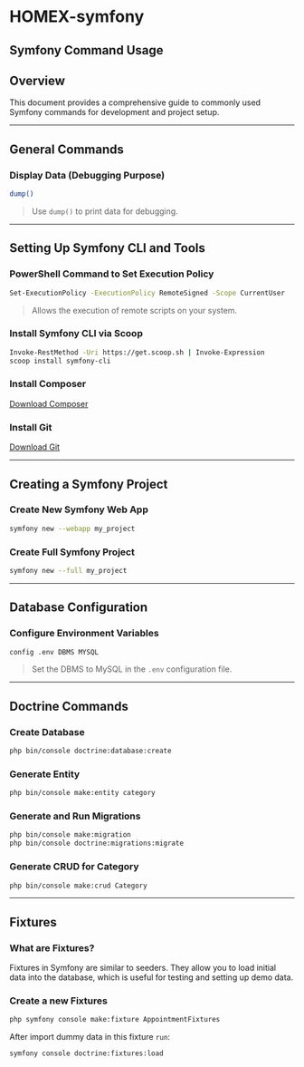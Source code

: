 # HOMEX-symfony

## Symfony Command Usage

## Overview

This document provides a comprehensive guide to commonly used Symfony commands for development and project setup.

---

## General Commands

### Display Data (Debugging Purpose)

```bash
dump()
```

> Use `dump()` to print data for debugging.

---

## Setting Up Symfony CLI and Tools

### PowerShell Command to Set Execution Policy

```bash
Set-ExecutionPolicy -ExecutionPolicy RemoteSigned -Scope CurrentUser
```

> Allows the execution of remote scripts on your system.

### Install Symfony CLI via Scoop

```bash
Invoke-RestMethod -Uri https://get.scoop.sh | Invoke-Expression
scoop install symfony-cli
```

### Install Composer

[Download Composer](https://getcomposer.org/download/)

### Install Git

[Download Git](https://git-scm.com/)

---

## Creating a Symfony Project

### Create New Symfony Web App

```bash
symfony new --webapp my_project
```

### Create Full Symfony Project

```bash
symfony new --full my_project
```

---

## Database Configuration

### Configure Environment Variables

```bash
config .env DBMS MYSQL
```

> Set the DBMS to MySQL in the `.env` configuration file.

---

## Doctrine Commands

### Create Database

```bash
php bin/console doctrine:database:create
```

### Generate Entity

```bash
php bin/console make:entity category
```

### Generate and Run Migrations

```bash
php bin/console make:migration
php bin/console doctrine:migrations:migrate
```

### Generate CRUD for Category

```bash
php bin/console make:crud Category
```

---

## Fixtures

### What are Fixtures?

Fixtures in Symfony are similar to seeders. They allow you to load initial data into the database, which is useful for testing and setting up demo data.

### Create a new Fixtures

```bash
php symfony console make:fixture AppointmentFixtures
```

After import dummy data in this fixture `run`:

```bash
symfony console doctrine:fixtures:load
```
